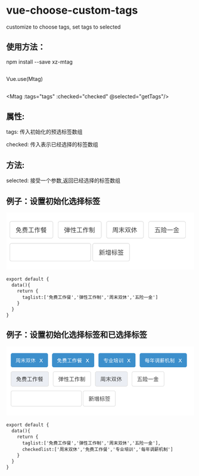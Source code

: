 # vue-choose-custom-tags
customize to choose tags, set tags to selected

## 使用方法：
npm install --save xz-mtag
##
Vue.use(Mtag)
##
<Mtag :tags="tags" :checked="checked" @selected="getTags"/>

## 属性:
tags:
  传入初始化的预选标签数组
  
checked:
  传入表示已经选择的标签数组
  
## 方法:
selected:
  接受一个参数,返回已经选择的标签数组
  
## 例子：设置初始化选择标签  
![Image text](https://github.com/coolHt/vue-choose-custom-tags/blob/master/exampleImg/example1.jpg)
```
export default {
  data(){
    return {
      taglist:['免费工作餐','弹性工作制','周末双休','五险一金']
    }
  }
}
```
## 例子：设置初始化选择标签和已选择标签
![Image text](https://github.com/coolHt/vue-choose-custom-tags/blob/master/exampleImg/example2.jpg)
```
export default {
  data(){
    return {
      taglist:['免费工作餐','弹性工作制','周末双休','五险一金'],
      checkedlist:['周末双休','免费工作餐','专业培训','每年调薪机制']
    }
  }
}
```
